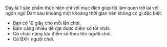Đây là 1 sản phẩm thực hiện chỉ với mục đích giúp tôi làm quen trở lại với ngôn ngữ Dart sau khoảng một khoảng thời gian nên không có gì đặc biệt.

- Bạn có 10 giây cho mỗi lần chơi.
- Bấm càng nhiều để đạt được điểm số tốt nhất.
- Có chức năng lưu điểm số theo tên người chơi.
- Có BXH người chơi.
